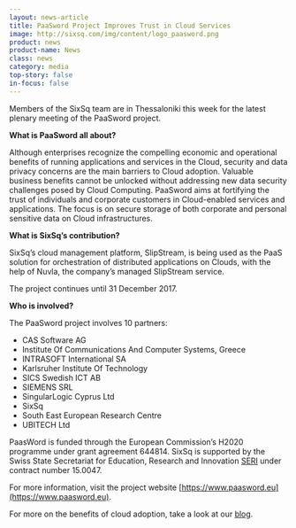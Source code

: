 ```yaml
---
layout: news-article
title: PaaSword Project Improves Trust in Cloud Services
image: http://sixsq.com/img/content/logo_paasword.png
product: news
product-name: News
class: news
category: media
top-story: false
in-focus: false
---
```


Members of the SixSq team are in Thessaloniki this week for the latest plenary meeting of the PaaSword project.

**What is PaaSword all about?**

Although enterprises recognize the compelling economic and operational benefits of running applications and services in the Cloud, security and data privacy concerns are the main barriers to Cloud adoption. Valuable business benefits cannot be unlocked without addressing new data security challenges posed by Cloud Computing. PaaSword aims at fortifying the trust of individuals and corporate customers in Cloud-enabled services and applications. The focus is on secure storage of both corporate and personal sensitive data on Cloud infrastructures.

**What is SixSq’s contribution?**

SixSq’s cloud management platform, SlipStream, is being used as the PaaS solution for orchestration of distributed applications on Clouds, with the help of Nuvla, the company’s managed SlipStream service.

The project continues until 31 December 2017.

**Who is involved?**

The PaaSword project involves 10 partners:

- CAS Software AG
- Institute Of Communications And Computer Systems, Greece
- INTRASOFT International SA
- Karlsruher Institute Of Technology
- SICS Swedish ICT AB
- SIEMENS SRL
- SingularLogic Cyprus Ltd
- SixSq
- South East European Research Centre
- UBITECH Ltd


PaasWord is funded through the European Commission’s H2020 programme under grant agreement 644814. SixSq is supported by the Swiss State Secretariat for Education, Research and Innovation [SERI](https://www.sbfi.admin.ch/sbfi/en/home.html) under contract number 15.0047.

For more information, visit the project website [https://www.paasword.eu](https://www.paasword.eu).

For more on the benefits of cloud adoption, take a look at our [blog](http://media.sixsq.com/blog/what-is-cloud-technology).